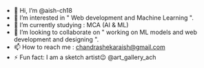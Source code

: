 - 👋 Hi, I’m @aish-ch18
- 👀 I’m interested in " Web development and Machine Learning ".
- 🌱 I’m currently studying : MCA (AI & ML)
- 💞️ I’m looking to collaborate on " working on ML models and web development and designing ".
- 📫 How to reach me : chandrashekaraish@gmail.com
- ⚡ Fun fact: I am a sketch artist😉 @art_gallery_ach

<!---
aish-ch18/aish-ch18 is a ✨ special ✨ repository because its `README.md` (this file) appears on your GitHub profile.
You can click the Preview link to take a look at your changes.
--->
